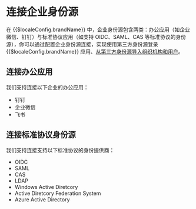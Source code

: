 # 连接企业身份源

<LastUpdated/>

在 {{$localeConfig.brandName}} 中，企业身份源包含两类：办公应用（如企业微信、钉钉）与标准协议应用（如支持 OIDC、SAML、CAS 等标准协议的身份源），你可以通过配置企业身份源连接，实现使用第三方身份源登录 {{$localeConfig.brandName}} 应用、[从第三方身份源导入组织机构和用户](/guides/org/create-or-import-org/#导入组织机构)。

## 连接办公应用

我们支持连接以下企业的办公应用：


- <router-link to="/connections/dingtalk-oa/" target="_blank">钉钉</router-link>
- <router-link to="/connections/wechatwork/" target="_blank">企业微信</router-link>
- <router-link to="/connections/lark/" target="_blank">飞书</router-link>


## 连接标准协议身份源

我们支持连接支持以下标准协议的身份提供商：

- <router-link to="/connections/oidc/" target="_blank">OIDC</router-link>
- <router-link to="/connections/saml/" target="_blank">SAML</router-link>
- <router-link to="/connections/cas/" target="_blank">CAS</router-link>
- <router-link to="/connections/ldap/" target="_blank">LDAP</router-link>
- <router-link to="/connections/windows-active-directory/" target="_blank">Windows Active Diretcory</router-link>
- <router-link to="/connections/active-directory-federation-system/" target="_blank">Active Diretcory Federation System</router-link>
- <router-link to="/connections/azure-active-directory/" target="_blank">Azure Active Directory</router-link>
